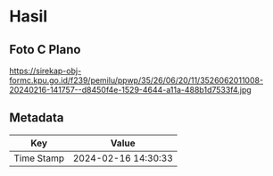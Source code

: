 # Hasil

## Foto C Plano

https://sirekap-obj-formc.kpu.go.id/f239/pemilu/ppwp/35/26/06/20/11/3526062011008-20240216-141757--d8450f4e-1529-4644-a11a-488b1d7533f4.jpg


## Metadata

| Key        | Value               |
| ---------- | ------------------- |
| Time Stamp | 2024-02-16 14:30:33 |



